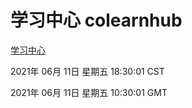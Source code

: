 # 学习中心 colearnhub
[学习中心](http://59.174.24.47:56308/colearnhub/)

2021年 06月 11日 星期五 18:30:01 CST

2021年 06月 11日 星期五 10:30:01 GMT
